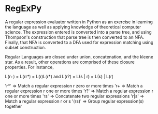 # RegExPy

 A regular expression evaluator written in Python as an exercise in learning the language
 as well as applying knowledge of theoretical computer science. The expression entered is 
 converted into a parse tree, and using Thompson's construction that parse tree is then converted to 
 an NFA. Finally, that NFA is converted to a DFA used for expression matching using subset construction.

 Regular Languages are closed under union, concatenation, and the kleene star. As a result, other operations are comprised
 of these closure properties. For instance,

 L(r+) = L(rr*) = L(r)L(r*) and L(r?) = L(ε | r) = L(ε) | L(r)

 'r*'   => Match a regular expression r zero or more times
 'r+    => Match a regular expression r one or more times
 'r?'   => Match a regular expression r one or more times
 'rs'   => Concatenate two regular expressions
 'r|s'  => Match a regular expression r or s
 '(rs)' => Group regular expression(s) together

